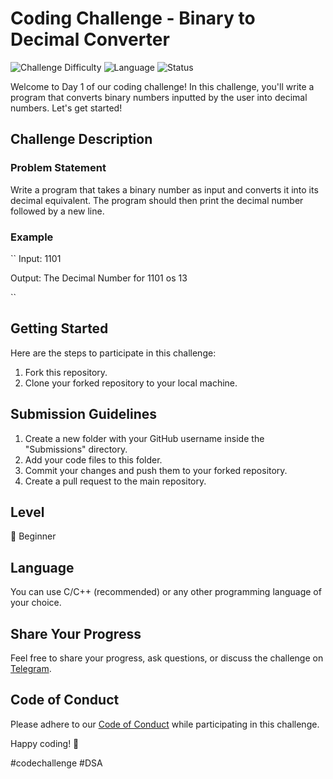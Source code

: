 # Coding Challenge - Binary to Decimal Converter

![Challenge Difficulty](https://img.shields.io/badge/Level-Beginner-brightgreen)
![Language](https://img.shields.io/badge/Language-C%2FC%2B%2B-blue)
![Status](https://img.shields.io/badge/Status-Completed-brightgreen)

Welcome to Day 1 of our coding challenge! In this challenge, you'll write a program that converts binary numbers inputted by the user into decimal numbers. Let's get started!

## Challenge Description

### Problem Statement

Write a program that takes a binary number as input and converts it into its decimal equivalent. The program should then print the decimal number followed by a new line.

### Example

``
Input: 1101

Output: The Decimal Number for 1101 os 13

``

 
## Getting Started

Here are the steps to participate in this challenge:

1. Fork this repository.
2. Clone your forked repository to your local machine.

## Submission Guidelines

1. Create a new folder with your GitHub username inside the "Submissions" directory.
2. Add your code files to this folder.
3. Commit your changes and push them to your forked repository.
4. Create a pull request to the main repository.

## Level

🌟 Beginner

## Language

You can use C/C++ (recommended) or any other programming language of your choice.

## Share Your Progress

Feel free to share your progress, ask questions, or discuss the challenge on [Telegram](https://t.me/Programmers_Nation).

## Code of Conduct

Please adhere to our [Code of Conduct](CODE_OF_CONDUCT.md) while participating in this challenge.

Happy coding! 🚀

#codechallenge #DSA

